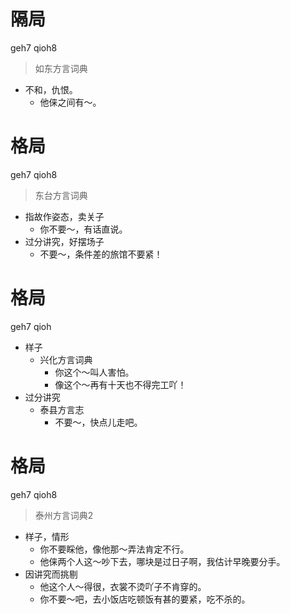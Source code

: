 # 隔局
geh7 qioh8
> 如东方言词典
- 不和，仇恨。
  - 他俫之间有～。

# 格局
geh7 qioh8
> 东台方言词典
- 指故作姿态，卖关子
  - 你不要～，有话直说。
- 过分讲究，好摆场子
  - 不要～，条件差的旅馆不要紧！

# 格局
geh7 qioh
+ 样子
  * 兴化方言词典
    - 你这个～叫人害怕。
    - 像这个～再有十天也不得完工吖！
+ 过分讲究
  * 泰县方言志
    - 不要～，快点儿走吧。

# 格局
geh7 qioh8
> 泰州方言词典2
- 样子，情形
  - 你不要睬他，像他那～弄法肯定不行。
  - 他俫两个人这～吵下去，哪块是过日子啊，我估计早晚要分手。
- 因讲究而挑剔
  - 他这个人～得很，衣裳不烫吖子不肯穿的。
  - 你不要～吧，去小饭店吃顿饭有甚的要紧，吃不杀的。
